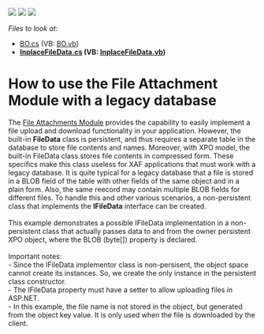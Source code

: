 <!-- default badges list -->
![](https://img.shields.io/endpoint?url=https://codecentral.devexpress.com/api/v1/VersionRange/128594795/14.2.7%2B)
[![](https://img.shields.io/badge/Open_in_DevExpress_Support_Center-FF7200?style=flat-square&logo=DevExpress&logoColor=white)](https://supportcenter.devexpress.com/ticket/details/T237508)
[![](https://img.shields.io/badge/📖_How_to_use_DevExpress_Examples-e9f6fc?style=flat-square)](https://docs.devexpress.com/GeneralInformation/403183)
<!-- default badges end -->
<!-- default file list -->
*Files to look at*:

* [BO.cs](./CS/CustomFileDataSolution.Module/BusinessObjects/BO.cs) (VB: [BO.vb](./VB/CustomFileDataSolution.Module/BusinessObjects/BO.vb))
* **[InplaceFileData.cs](./CS/CustomFileDataSolution.Module/BusinessObjects/InplaceFileData.cs) (VB: [InplaceFileData.vb](./VB/CustomFileDataSolution.Module/BusinessObjects/InplaceFileData.vb))**
<!-- default file list end -->
# How to use the File Attachment Module with a legacy database


The <a href="https://documentation.devexpress.com/eXpressAppFramework/CustomDocument112781.aspx">File Attachments Module</a> provides the capability to easily implement a file upload and download functionality in your application. However, the built-in <strong>FileData</strong> class is persistent, and thus requires a separate table in the database to store file contents and names. Moreover, with XPO model, the built-in FileData class stores file contents in compressed form. These specifics make this class useless for XAF applications that must work with a legacy database. It is quite typical for a legacy database that a file is stored in a BLOB field of the table with other fields of the same object and in a plain form. Also, the same reecord may contain multiple BLOB fields for different files. To handle this and other various scenarios, a non-persistent class that implements the <strong>IFileData</strong> interface can be created.<br /><br />This example demonstrates a possible IFileData implementation in a non-persistent class that actually passes data to and from the owner persistent XPO object, where the BLOB (byte[]) property is declared.<br /><br />Important notes:<br />- Since the IFileData implementor class is non-persisent, the object space cannot create its instances. So, we create the only instance in the persistent class constructor.<br />- The IFileData property must have a setter to allow uploading files in ASP.NET.<br />- In this example, the file name is not stored in the object, but generated from the object key value. It is only used when the file is downloaded by the client.<br /><br />

<br/>


